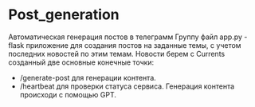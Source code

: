 # Post_generation

Автоматическая генерация постов в телеграмм Группу
файл app.py - flask приложение для создания постов на заданные темы, с учетом последних новостей по этим темам. Новости берем с Currents
созданный две основные конечные точки:
- /generate-post для генерации контента.
- /heartbeat для проверки статуса сервиса.
Генерация контента происходи с помощью GPT.
